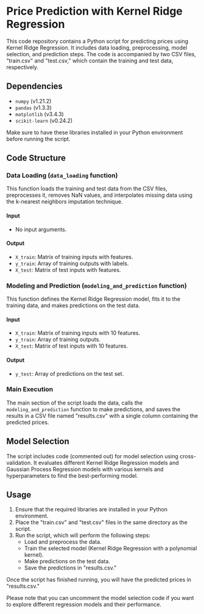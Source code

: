 # Price Prediction with Kernel Ridge Regression

This code repository contains a Python script for predicting prices using Kernel Ridge Regression. It includes data loading, preprocessing, model selection, and prediction steps. The code is accompanied by two CSV files, "train.csv" and "test.csv," which contain the training and test data, respectively.

## Dependencies
- `numpy` (v1.21.2)
- `pandas` (v1.3.3)
- `matplotlib` (v3.4.3)
- `scikit-learn` (v0.24.2)

Make sure to have these libraries installed in your Python environment before running the script.

## Code Structure

### Data Loading (`data_loading` function)
This function loads the training and test data from the CSV files, preprocesses it, removes NaN values, and interpolates missing data using the k-nearest neighbors imputation technique.

#### Input
- No input arguments.

#### Output
- `X_train`: Matrix of training inputs with features.
- `y_train`: Array of training outputs with labels.
- `X_test`: Matrix of test inputs with features.

### Modeling and Prediction (`modeling_and_prediction` function)
This function defines the Kernel Ridge Regression model, fits it to the training data, and makes predictions on the test data.

#### Input
- `X_train`: Matrix of training inputs with 10 features.
- `y_train`: Array of training outputs.
- `X_test`: Matrix of test inputs with 10 features.

#### Output
- `y_test`: Array of predictions on the test set.

### Main Execution
The main section of the script loads the data, calls the `modeling_and_prediction` function to make predictions, and saves the results in a CSV file named "results.csv" with a single column containing the predicted prices.

## Model Selection
The script includes code (commented out) for model selection using cross-validation. It evaluates different Kernel Ridge Regression models and Gaussian Process Regression models with various kernels and hyperparameters to find the best-performing model.

## Usage
1. Ensure that the required libraries are installed in your Python environment.
2. Place the "train.csv" and "test.csv" files in the same directory as the script.
3. Run the script, which will perform the following steps:
   - Load and preprocess the data.
   - Train the selected model (Kernel Ridge Regression with a polynomial kernel).
   - Make predictions on the test data.
   - Save the predictions in "results.csv."

Once the script has finished running, you will have the predicted prices in "results.csv."

Please note that you can uncomment the model selection code if you want to explore different regression models and their performance.
